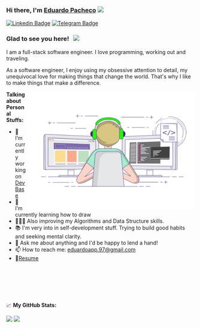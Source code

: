 ### Hi there, I'm <a href="https://www.linkedin.com/in/edoapp/" target="_blank">Eduardo Pacheco</a> <img src="https://media.giphy.com/media/hvRJCLFzcasrR4ia7z/giphy.gif" width="25px">

[![Linkedin Badge](https://img.shields.io/badge/-LinkedIn-0e76a8?style=flat-square&logo=Linkedin&logoColor=white)](https://www.linkedin.com/in/edoapp/)
[![Telegram Badge](https://img.shields.io/badge/-Telegram-0088cc?style=flat-square&logo=Telegram&logoColor=white)](https://t.me/EdoAP)
<!-- [![Website Badge](https://img.shields.io/badge/Website-3b5998?style=flat-square&logo=google-chrome&logoColor=white)](https://gkassym.netlify.app) -->
<!-- [![Twitter Badge](https://img.shields.io/badge/-Twitter-00acee?style=flat-square&logo=Twitter&logoColor=white)](https://twitter.com/GKassym) -->
<!-- [![Instagram Badge](https://img.shields.io/badge/-Instagram-e4405f?style=flat-square&logo=Instagram&logoColor=white)](https://instagram.com/gkassym/) -->
<!-- [![Medium Badge](https://img.shields.io/badge/medium-%2312100E.svg?&style=for-square&logo=medium&logoColor=white)](https://gapur-kassym.medium.com/)  --> 

### Glad to see you here! &nbsp; ![](https://visitor-badge.glitch.me/badge?page_id=EdoAPP.EdoAPP)

I am a full-stack software engineer. I love programming, working out and traveling.

As a software engineer, I enjoy using my obsessive attention to detail, my unequivocal love for making things that change the world. That's why I like to make things that make a difference.

<img align="right" alt="GIF" src="https://github.com/EdoAPP/EdoAPP/blob/main/coding.gif?raw=true" width="450" height="316" />

**Talking about Personal Stuffs:**

- 🔭 I’m currently working on [DevBase](https://devbase.us/)
- 🌱 I’m currently learning how to draw
- 👨🏻‍💻 Also improving my Algorithms and Data Structure skills.
- 📚 I'm very into in self-development stuff. Trying to build good habits and seeking mental clarity.
- 💬 Ask me about anything and I'd be happy to lend a hand!
- 📫 How to reach me: eduardoapp.97@gmail.com
- 📝[Resume](https://drive.google.com/file/d/18Z5-RLX2yxXbB8dehv8RLNx1iBHhfW3M/view?usp=sharing)

<p>&nbsp;</p>
<p>&nbsp;</p>
<p>&nbsp;</p>

📈 **My GitHub Stats:**

<p>
  <img height="165em" src="https://github-readme-stats.vercel.app/api?username=EdoAPP&show_icons=true&hide_border=true&&count_private=true&include_all_commits=false&theme=dracula" />
  <img  height="165em" src="https://github-readme-stats.vercel.app/api/top-langs/?username=EdoAPP&show_icons=true&hide_border=true&layout=compact&langs_count=8&theme=dracula&"/>
</p>

